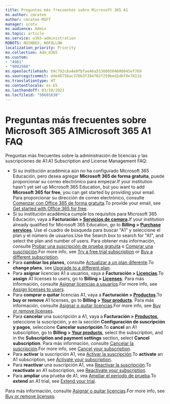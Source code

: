 ```yaml
---
title: Preguntas más frecuentes sobre Microsoft 365 A1
ms.author: cmcatee
author: cmcatee-MSFT
manager: scotv
ms.audience: Admin
ms.topic: article
ms.service: o365-administration
ROBOTS: NOINDEX, NOFOLLOW
localization_priority: Priority
ms.collection: Adm_O365
ms.custom:
- "4981"
- "9002568"
ms.openlocfilehash: b9c792c6a4e0fbfae46a553800504600045ef769
ms.sourcegitcommit: dde46756ac370b3f384702f259bed1dbf8e7611b
ms.translationtype: HT
ms.contentlocale: es-ES
ms.lasthandoff: 03/10/2021
ms.locfileid: "50601630"
---
```

# <a name="microsoft-365-a1-faq"></a><span data-ttu-id="6fd7c-102">Preguntas más frecuentes sobre Microsoft 365 A1</span><span class="sxs-lookup"><span data-stu-id="6fd7c-102">Microsoft 365 A1 FAQ</span></span>

<span data-ttu-id="6fd7c-103">Preguntas más frecuentes sobre la administración de licencias y las suscripciones de A1:</span><span class="sxs-lookup"><span data-stu-id="6fd7c-103">A1 Subscription and License Management FAQ:</span></span>

- <span data-ttu-id="6fd7c-104">Si su institución académica aún no ha configurado Microsoft 365 Educación, pero desea agregar **Microsoft 365 de forma gratuita**, puede proporcionar su correo electrónico para empezar.</span><span class="sxs-lookup"><span data-stu-id="6fd7c-104">If your institution hasn't yet set up Microsoft 365 Education, but you want to add **Microsoft 365 for free**, you can get started by providing your email.</span></span> <span data-ttu-id="6fd7c-105">Para proporcionar su dirección de correo electrónico, consulte [Comenzar con Office 365 de forma gratuita](https://www.microsoft.com/education/products/office).</span><span class="sxs-lookup"><span data-stu-id="6fd7c-105">To provide your email, see [Get started with Office 365 for free](https://www.microsoft.com/education/products/office).</span></span>  
- <span data-ttu-id="6fd7c-106">Si su institución académica cumple los requisitos para Microsoft 365 Educación, vaya a **Facturación > [Servicios de compra](https://go.microsoft.com/fwlink/p/?linkid=868433).**</span><span class="sxs-lookup"><span data-stu-id="6fd7c-106">If your institution already qualified for Microsoft 365 Education, go to **Billing > [Purchase services](https://go.microsoft.com/fwlink/p/?linkid=868433)**.</span></span> <span data-ttu-id="6fd7c-107">Use el cuadro de búsqueda para buscar "A1" y seleccione el plan y el número de usuarios.</span><span class="sxs-lookup"><span data-stu-id="6fd7c-107">Use the Search box to search for "A1", and select the plan and number of users.</span></span> <span data-ttu-id="6fd7c-108">Para obtener más información, consulte [Probar una suscripción de prueba gratuita](https://docs.microsoft.com/microsoft-365/commerce/try-or-buy-microsoft-365#try-a-free-trial-subscription) o [Comprar una suscripción](https://docs.microsoft.com/microsoft-365/commerce/try-or-buy-microsoft-365#buy-a-different-subscription).</span><span class="sxs-lookup"><span data-stu-id="6fd7c-108">For more info, see [Try a free trial subscription](https://docs.microsoft.com/microsoft-365/commerce/try-or-buy-microsoft-365#try-a-free-trial-subscription) or [Buy a different subscription](https://docs.microsoft.com/microsoft-365/commerce/try-or-buy-microsoft-365#buy-a-different-subscription).</span></span>
- <span data-ttu-id="6fd7c-109">Para **cambiar los planes**, consulte [Actualizar a un plan diferente](https://docs.microsoft.com/microsoft-365/commerce/subscriptions/upgrade-to-different-plan).</span><span class="sxs-lookup"><span data-stu-id="6fd7c-109">To **change plans**, see [Upgrade to a different plan](https://docs.microsoft.com/microsoft-365/commerce/subscriptions/upgrade-to-different-plan).</span></span>
- <span data-ttu-id="6fd7c-110">Para **asignar** licencias A1 a usuarios, vaya a **Facturación > [Licencias](https://go.microsoft.com/fwlink/p/?linkid=842264)**.</span><span class="sxs-lookup"><span data-stu-id="6fd7c-110">To **assign** A1 licenses to users, go to **Billing > [Licenses](https://go.microsoft.com/fwlink/p/?linkid=842264)**.</span></span> <span data-ttu-id="6fd7c-111">Para más información, consulte [Asignar licencias a usuarios](https://docs.microsoft.com/microsoft-365/admin/manage/assign-licenses-to-users).</span><span class="sxs-lookup"><span data-stu-id="6fd7c-111">For more info, see [Assign licenses to users](https://docs.microsoft.com/microsoft-365/admin/manage/assign-licenses-to-users).</span></span>
- <span data-ttu-id="6fd7c-112">Para **comprar o quitar** licencias A1, vaya a **Facturación > [Productos](https://go.microsoft.com/fwlink/p/?linkid=842054)**.</span><span class="sxs-lookup"><span data-stu-id="6fd7c-112">To **buy or remove** A1 licenses, go to **Billing > [Your products](https://go.microsoft.com/fwlink/p/?linkid=842054)**.</span></span> <span data-ttu-id="6fd7c-113">Para más información, consulte [Asignar o quitar licencias](https://docs.microsoft.com/microsoft-365/commerce/licenses/buy-licenses#buy-or-remove-licenses-for-your-business-subscription).</span><span class="sxs-lookup"><span data-stu-id="6fd7c-113">For more info, see [Buy or remove licenses](https://docs.microsoft.com/microsoft-365/commerce/licenses/buy-licenses#buy-or-remove-licenses-for-your-business-subscription).</span></span>
- <span data-ttu-id="6fd7c-114">Para **cancelar** una suscripción a A1, vaya a **Facturación > [Productos](https://go.microsoft.com/fwlink/p/?linkid=842054)**, seleccione la suscripción, y en la sección **Configuración de suscripción y pagos**, seleccione **Cancelar suscripción**.</span><span class="sxs-lookup"><span data-stu-id="6fd7c-114">To **cancel** an A1 subscription, go to  **Billing > [Your products](https://go.microsoft.com/fwlink/p/?linkid=842054)**, select the subscription, and in the **Subscription and payment settings** section, select **Cancel subscription**.</span></span> <span data-ttu-id="6fd7c-115">Para más información, consulte [Cancelar la suscripción](https://docs.microsoft.com/microsoft-365/commerce/subscriptions/cancel-your-subscription).</span><span class="sxs-lookup"><span data-stu-id="6fd7c-115">For more info, see [Cancel your subscription](https://docs.microsoft.com/microsoft-365/commerce/subscriptions/cancel-your-subscription).</span></span>
- <span data-ttu-id="6fd7c-116">Para **activar** la suscripción A1, vea [Activar la suscripción](https://docs.microsoft.com/alchemyinsights/activate-your-office-365-subscription).</span><span class="sxs-lookup"><span data-stu-id="6fd7c-116">To **activate** an A1 subscription, see [Activate your subscription](https://docs.microsoft.com/alchemyinsights/activate-your-office-365-subscription).</span></span>
- <span data-ttu-id="6fd7c-117">Para **reactivar** una suscripción A1, vea [Reactivar la suscripción](https://docs.microsoft.com/alchemyinsights/reactivate-your-subscription).</span><span class="sxs-lookup"><span data-stu-id="6fd7c-117">To **reactivate** an A1 subscription, see [Reactivate your subscription](https://docs.microsoft.com/alchemyinsights/reactivate-your-subscription).</span></span>
- <span data-ttu-id="6fd7c-118">Para **ampliar** una prueba de A1, vea [Ampliar el periodo de prueba](https://docs.microsoft.com/microsoft-365/commerce/extend-your-trial).</span><span class="sxs-lookup"><span data-stu-id="6fd7c-118">To **extend** an A1 trial, see [Extend your trial](https://docs.microsoft.com/microsoft-365/commerce/extend-your-trial).</span></span>

<span data-ttu-id="6fd7c-119">Para más información, consulte [Asignar o quitar licencias](https://docs.microsoft.com/microsoft-365/commerce/licenses/buy-licenses).</span><span class="sxs-lookup"><span data-stu-id="6fd7c-119">For more info, see [Buy or remove licenses](https://docs.microsoft.com/microsoft-365/commerce/licenses/buy-licenses).</span></span>